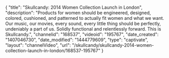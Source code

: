 {
    "title": "Skullcandy: 2014 Women Collection Launch in London",
    "description": "Products for women should be engineered, designed, colored, cushioned, and patterned to actually fit women and what we want. Our music, our movies, every sound, every little thing should be perfectly, undeniably a part of us. Solidly functional and relentlessly forward. This is Skullcandy.",
    "channelid": "168537",
    "videoid": "195767",
    "date_created": "1407046730",
    "date_modified": "1444779609",
    "type": "captivate",
    "layout": "channelVideo",
    "url": "\/skullcandy\/skullcandy-2014-women-collection-launch-in-london\/168537-195767"
}